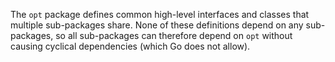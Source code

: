 The `opt` package defines common high-level interfaces and classes that multiple
sub-packages share. None of these definitions depend on any sub-packages, so all
sub-packages can therefore depend on `opt` without causing cyclical dependencies
(which Go does not allow).
